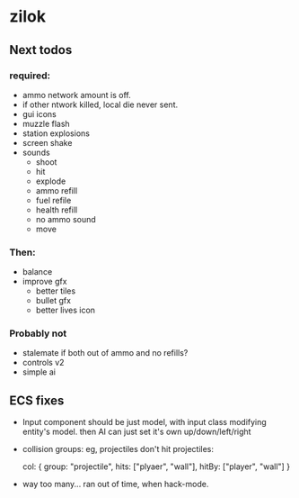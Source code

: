# zilok

## Next todos

### required:

- ammo network amount is off.
- if other ntwork killed, local die never sent.
- gui icons
- muzzle flash
- station explosions
- screen shake
- sounds
	- shoot
	- hit
	- explode
	- ammo refill
	- fuel refile
	- health refill
	- no ammo sound
	- move

### Then:

- balance
- improve gfx
	- better tiles
	- bullet gfx
	- better lives icon

### Probably not

- stalemate if both out of ammo and no refills?
- controls v2
- simple ai

## ECS fixes

- Input component should be just model, with input class modifying entity's model.
  then AI can just set it's own up/down/left/right
- collision groups: eg, projectiles don't hit projectiles:

	col: {
		group: "projectile",
		hits: ["plyaer", "wall"],
		hitBy: ["player", "wall"]
	}
- way too many... ran out of time, when hack-mode.
